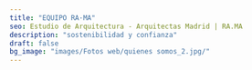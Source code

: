 ```yaml
---
title: "EQUIPO RA·MA"
seo: Estudio de Arquitectura - Arquitectas Madrid | RA.MA
description: "sostenibilidad y confianza"
draft: false
bg_image: "images/Fotos web/quienes somos_2.jpg/"
---
```

